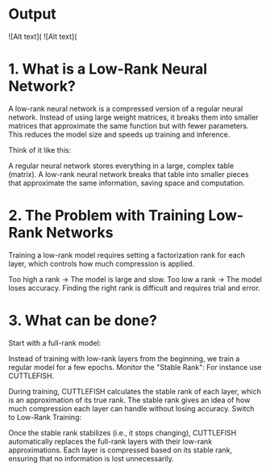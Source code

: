 # Output

![Alt text](
![Alt text](

# 1. What is a Low-Rank Neural Network?
A low-rank neural network is a compressed version of a regular neural network. Instead of using large weight matrices, it breaks them into smaller matrices that approximate the same function but with fewer parameters. This reduces the model size and speeds up training and inference.

Think of it like this:

A regular neural network stores everything in a large, complex table (matrix).
A low-rank neural network breaks that table into smaller pieces that approximate the same information, saving space and computation.

# 2. The Problem with Training Low-Rank Networks
Training a low-rank model requires setting a factorization rank for each layer, which controls how much compression is applied.

Too high a rank → The model is large and slow.
Too low a rank → The model loses accuracy.
Finding the right rank is difficult and requires trial and error.

# 3. What can be done?

Start with a full-rank model:

Instead of training with low-rank layers from the beginning, we train a regular model for a few epochs.
Monitor the "Stable Rank": For instance use CUTTLEFISH.

During training, CUTTLEFISH calculates the stable rank of each layer, which is an approximation of its true rank.
The stable rank gives an idea of how much compression each layer can handle without losing accuracy.
Switch to Low-Rank Training:

Once the stable rank stabilizes (i.e., it stops changing), CUTTLEFISH automatically replaces the full-rank layers with their low-rank approximations.
Each layer is compressed based on its stable rank, ensuring that no information is lost unnecessarily.
